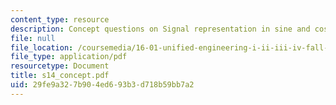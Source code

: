 ```yaml
---
content_type: resource
description: Concept questions on Signal representation in sine and cosines.
file: null
file_location: /coursemedia/16-01-unified-engineering-i-ii-iii-iv-fall-2005-spring-2006/29fe9a327b904ed693b3d718b59bb7a2_s14_concept.pdf
file_type: application/pdf
resourcetype: Document
title: s14_concept.pdf
uid: 29fe9a32-7b90-4ed6-93b3-d718b59bb7a2
---
```

